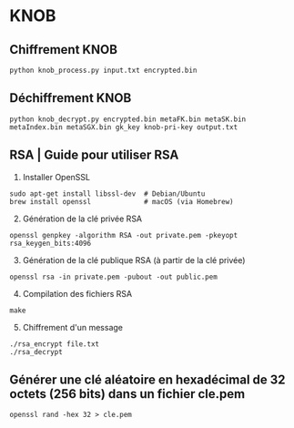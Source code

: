 # KNOB
## Chiffrement KNOB
```
python knob_process.py input.txt encrypted.bin
```

## Déchiffrement KNOB
```
python knob_decrypt.py encrypted.bin metaFK.bin metaSK.bin metaIndex.bin metaSGX.bin gk_key knob-pri-key output.txt
```

## RSA | Guide pour utiliser RSA

1. Installer OpenSSL

```
sudo apt-get install libssl-dev  # Debian/Ubuntu
brew install openssl             # macOS (via Homebrew)
```

2. Génération de la clé privée RSA

```
openssl genpkey -algorithm RSA -out private.pem -pkeyopt rsa_keygen_bits:4096
```

3. Génération de la clé publique RSA (à partir de la clé privée)

```
openssl rsa -in private.pem -pubout -out public.pem
```

4. Compilation des fichiers RSA

```
make
```

5. Chiffrement d'un message

```
./rsa_encrypt file.txt
./rsa_decrypt
```

## Générer une clé aléatoire en hexadécimal de 32 octets (256 bits) dans un fichier cle.pem

```
openssl rand -hex 32 > cle.pem
```
